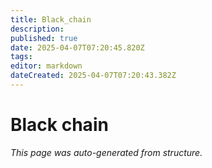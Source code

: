 ```yaml
---
title: Black_chain
description: 
published: true
date: 2025-04-07T07:20:45.820Z
tags: 
editor: markdown
dateCreated: 2025-04-07T07:20:43.382Z
---
```


# Black chain

*This page was auto-generated from structure.*